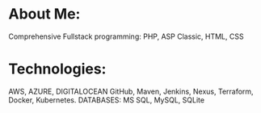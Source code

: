<h1>About Me:</h1>

Comprehensive Fullstack programming: PHP, ASP Classic, HTML, CSS

<h1>Technologies:</h1>
AWS, AZURE, DIGITALOCEAN
GitHub, Maven, Jenkins, Nexus, Terraform, Docker, Kubernetes.
DATABASES: MS SQL, MySQL, SQLite


<!--
**hamidgit2021/hamidgit2021** is a ✨ _special_ ✨ repository because its `README.md` (this file) appears on your GitHub profile.

Here are some ideas to get you started:

- 🔭 I’m currently working on ...
- 🌱 I’m currently learning ...
- 👯 I’m looking to collaborate on ...
- 🤔 I’m looking for help with ...
- 💬 Ask me about ...
- 📫 How to reach me: ...
- 😄 Pronouns: ...
- ⚡ Fun fact: ...
-->

